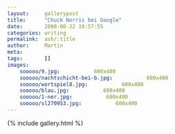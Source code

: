 ```yaml
---
layout:     gallerypost
title:      "Chuck Norris bei Google"
date:       2008-06-22 19:57:55
categories: writing
permalink:  ash/:title
author:     Martin
meta:
tags:       []
images:
    sooooo/9.jpg:           600x400
    sooooo/nachtschicht-bei-b.jpg:           600x400
    sooooo/wortspiel8.jpg:           600x400
    sooooo/blau.jpg:           600x400
    sooooo/1-ner.jpg:           600x400
    sooooo/sl270953.jpg:           600x400
---
```


{% include gallery.html %}
